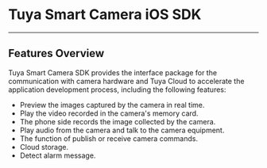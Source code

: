 # Tuya Smart Camera iOS SDK

---

## Features Overview

Tuya Smart Camera SDK provides the interface package for the communication with camera hardware and Tuya Cloud to accelerate the application development process, including the following features:

- Preview the images captured by the camera in real time.
- Play the video recorded in the camera's memory card.
- The phone side records the image collected by the camera.
- Play audio from the camera and talk to the camera equipment.
- The function of publish or receive camera commands.
- Cloud storage.
- Detect alarm message.